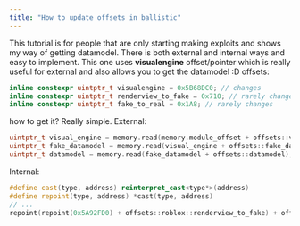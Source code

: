 ```yaml
---
title: "How to update offsets in ballistic"
---
```

This tutorial is for people that are only starting making exploits and shows my way of getting datamodel. There is both external and internal ways and easy to implement. This one uses **visualengine** offset/pointer which is really useful for external and also allows you to get the datamodel :D
offsets:
```c++
inline constexpr uintptr_t visualengine = 0x5B68DC0; // changes
inline constexpr uintptr_t renderview_to_fake = 0x710; // rarely changes
inline constexpr uintptr_t fake_to_real = 0x1A8; // rarely changes
```
how to get it? Really simple.
External:
```c++
uintptr_t visual_engine = memory.read(memory.module_offset + offsets::visual_engine); // module_offset is mem::find_image() for antagonist pasters
uintptr_t fake_datamodel = memory.read(visual_engine + offsets::fake_datamodel);
uintptr_t datamodel = memory.read(fake_datamodel + offsets::datamodel); // tada
```
Internal:
```c++
#define cast(type, address) reinterpret_cast<type*>(address)
#define repoint(type, address) *cast(type, address)
// ...
repoint(repoint(0x5A92FD0) + offsets::roblox::renderview_to_fake) + offsets::roblox::fake_to_real;
```
